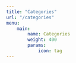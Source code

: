 ```yaml
---
title: "Categories"
url: "/categories"
menu: 
    main:
        name: Categories
        weight: 400
        params:
            icon: tag
---
```

